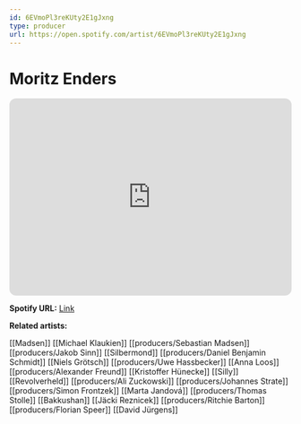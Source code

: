 ```yaml
---
id: 6EVmoPl3reKUty2E1gJxng
type: producer
url: https://open.spotify.com/artist/6EVmoPl3reKUty2E1gJxng
---
```

# Moritz Enders

<iframe style="border-radius:12px" src="https://open.spotify.com/embed/artist/6EVmoPl3reKUty2E1gJxng" width="100%" height="352" frameBorder="0" allowfullscreen="" allow="autoplay; clipboard-write; encrypted-media; fullscreen; picture-in-picture" loading="lazy"></iframe>

**Spotify URL:** [Link](https://open.spotify.com/artist/6EVmoPl3reKUty2E1gJxng)

**Related artists:**

[[Madsen]]
[[Michael Klaukien]]
[[producers/Sebastian Madsen]]
[[producers/Jakob Sinn]]
[[Silbermond]]
[[producers/Daniel Benjamin Schmidt]]
[[Niels Grötsch]]
[[producers/Uwe Hassbecker]]
[[Anna Loos]]
[[producers/Alexander Freund]]
[[Kristoffer Hünecke]]
[[Silly]]
[[Revolverheld]]
[[producers/Ali Zuckowski]]
[[producers/Johannes Strate]]
[[producers/Simon Frontzek]]
[[Marta Jandová]]
[[producers/Thomas Stolle]]
[[Bakkushan]]
[[Jäcki Reznicek]]
[[producers/Ritchie Barton]]
[[producers/Florian Speer]]
[[David Jürgens]]
